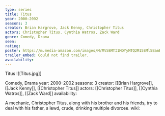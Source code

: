 ```yaml
---
type: series
title: Titus
year: 2000–2002
seasons: 3
creator: Brian Hargrove, Jack Kenny, Christopher Titus
actors: Christopher Titus, Cynthia Watros, Zack Ward
genre: Comedy, Drama
seen:
rating: 
poster: https://m.media-amazon.com/images/M/MV5BMTI1MDYyMTQ2M15BMl5BanBnXkFtZTcwNzM2MzczMQ@@._V1_SX300.jpg
trailer_embed: Could not find trailer.
availability:
---
```

Titus
![[Titus.jpg]]

Comedy, Drama
year: 2000–2002
seasons: 3
creator: [[Brian Hargrove]], [[Jack Kenny]], [[Christopher Titus]]
actors: [[Christopher Titus]], [[Cynthia Watros]], [[Zack Ward]]
availability:

A mechanic, Christopher Titus, along with his brother and his friends, try to deal with his father, a lewd, crude, drinking multiple divorcee.
wiki: 


